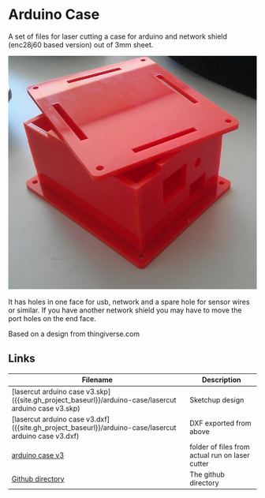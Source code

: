 # Arduino Case

A set of files for laser cutting a case for arduino and network shield (enc28j60 based version) out of 3mm sheet.

![ScreenShot](arduino-case.jpg)

It has holes in one face for usb, network and a spare hole for sensor wires or similar. If you have another network shield you may have to move the port holes on the end face.

Based on a design from thingiverse.com

## Links

Filename                                                     | Description
--------                                                     | -----------
[lasercut arduino case v3.skp]({{site.gh_project_baseurl}}/arduino-case/lasercut arduino case v3.skp) | Sketchup design
[lasercut arduino case v3.dxf]({{site.gh_project_baseurl}}/arduino-case/lasercut arduino case v3.dxf) | DXF exported from above
[arduino case v3]({{site.gh_project_baseurl}}/arduino-case/arduino%20case%20v3) | folder of files from actual run on laser cutter
[Github directory]({{site.gh_project_baseurl}}/arduino-case/) | The github directory
